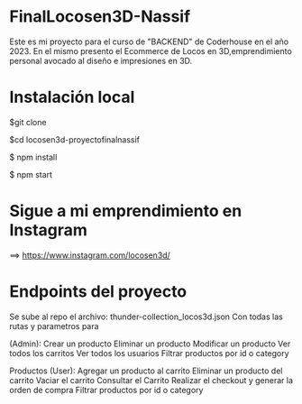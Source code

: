 # FinalLocosen3D-Nassif

Este es mi proyecto para el curso de "BACKEND" de Coderhouse en el año 2023. En el mismo presento el Ecommerce de Locos en 3D,emprendimiento personal avocado al diseño e impresiones en 3D.

# Instalación local

$git clone

$cd locosen3d-proyectofinalnassif

$ npm install

$ npm start

# Sigue a mi emprendimiento en Instagram 

==> https://www.instagram.com/locosen3d/

# Endpoints del proyecto

Se sube al repo el archivo: thunder-collection_locos3d.json
Con todas las rutas y parametros para

(Admin):
Crear un producto
Eliminar un producto
Modificar un producto
Ver todos los carritos
Ver todos los usuarios
Filtrar productos por id o category

Productos (User):
Agregar un producto al carrito
Eliminar un producto del carrito
Vaciar el carrito
Consultar el Carrito
Realizar el checkout y generar la orden de compra
Filtrar productos por id o category



